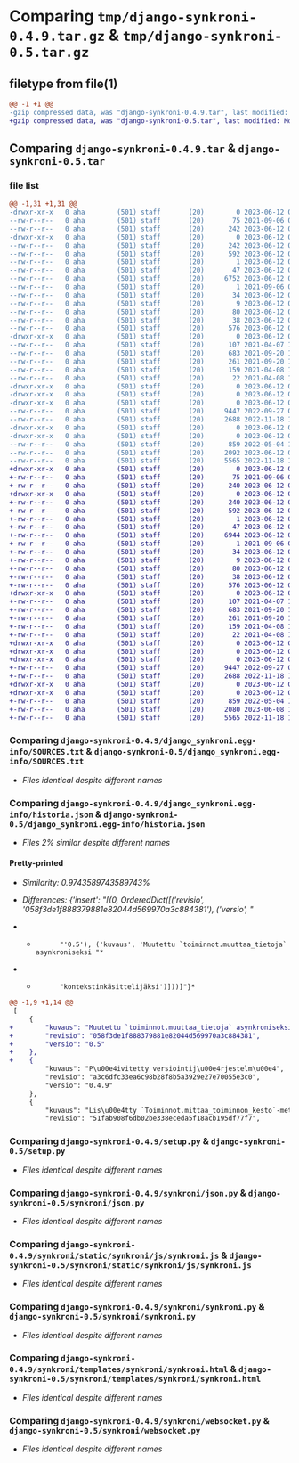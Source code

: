 # Comparing `tmp/django-synkroni-0.4.9.tar.gz` & `tmp/django-synkroni-0.5.tar.gz`

## filetype from file(1)

```diff
@@ -1 +1 @@
-gzip compressed data, was "django-synkroni-0.4.9.tar", last modified: Mon Jun 12 06:27:37 2023, max compression
+gzip compressed data, was "django-synkroni-0.5.tar", last modified: Mon Jun 12 06:25:01 2023, max compression
```

## Comparing `django-synkroni-0.4.9.tar` & `django-synkroni-0.5.tar`

### file list

```diff
@@ -1,31 +1,31 @@
-drwxr-xr-x   0 aha        (501) staff       (20)        0 2023-06-12 06:27:37.355263 django-synkroni-0.4.9/
--rw-r--r--   0 aha        (501) staff       (20)       75 2021-09-06 06:31:51.000000 django-synkroni-0.4.9/MANIFEST.in
--rw-r--r--   0 aha        (501) staff       (20)      242 2023-06-12 06:27:37.355096 django-synkroni-0.4.9/PKG-INFO
-drwxr-xr-x   0 aha        (501) staff       (20)        0 2023-06-12 06:27:37.352328 django-synkroni-0.4.9/django_synkroni.egg-info/
--rw-r--r--   0 aha        (501) staff       (20)      242 2023-06-12 06:27:37.000000 django-synkroni-0.4.9/django_synkroni.egg-info/PKG-INFO
--rw-r--r--   0 aha        (501) staff       (20)      592 2023-06-12 06:27:37.000000 django-synkroni-0.4.9/django_synkroni.egg-info/SOURCES.txt
--rw-r--r--   0 aha        (501) staff       (20)        1 2023-06-12 06:27:37.000000 django-synkroni-0.4.9/django_synkroni.egg-info/dependency_links.txt
--rw-r--r--   0 aha        (501) staff       (20)       47 2023-06-12 06:27:37.000000 django-synkroni-0.4.9/django_synkroni.egg-info/entry_points.txt
--rw-r--r--   0 aha        (501) staff       (20)     6752 2023-06-12 06:27:37.000000 django-synkroni-0.4.9/django_synkroni.egg-info/historia.json
--rw-r--r--   0 aha        (501) staff       (20)        1 2021-09-06 06:32:14.000000 django-synkroni-0.4.9/django_synkroni.egg-info/not-zip-safe
--rw-r--r--   0 aha        (501) staff       (20)       34 2023-06-12 06:27:37.000000 django-synkroni-0.4.9/django_synkroni.egg-info/requires.txt
--rw-r--r--   0 aha        (501) staff       (20)        9 2023-06-12 06:27:37.000000 django-synkroni-0.4.9/django_synkroni.egg-info/top_level.txt
--rw-r--r--   0 aha        (501) staff       (20)       80 2023-06-12 06:21:01.000000 django-synkroni-0.4.9/pyproject.toml
--rw-r--r--   0 aha        (501) staff       (20)       38 2023-06-12 06:27:37.355301 django-synkroni-0.4.9/setup.cfg
--rw-r--r--   0 aha        (501) staff       (20)      576 2023-06-12 06:20:49.000000 django-synkroni-0.4.9/setup.py
-drwxr-xr-x   0 aha        (501) staff       (20)        0 2023-06-12 06:27:37.354214 django-synkroni-0.4.9/synkroni/
--rw-r--r--   0 aha        (501) staff       (20)      107 2021-04-07 18:03:12.000000 django-synkroni-0.4.9/synkroni/__init__.py
--rw-r--r--   0 aha        (501) staff       (20)      683 2021-09-20 10:38:01.000000 django-synkroni-0.4.9/synkroni/json.py
--rw-r--r--   0 aha        (501) staff       (20)      261 2021-09-20 10:38:01.000000 django-synkroni-0.4.9/synkroni/komennot.py
--rw-r--r--   0 aha        (501) staff       (20)      159 2021-04-08 18:06:03.000000 django-synkroni-0.4.9/synkroni/mallit.py
--rw-r--r--   0 aha        (501) staff       (20)       22 2021-04-08 17:56:03.000000 django-synkroni-0.4.9/synkroni/models.py
-drwxr-xr-x   0 aha        (501) staff       (20)        0 2023-06-12 06:27:37.350088 django-synkroni-0.4.9/synkroni/static/
-drwxr-xr-x   0 aha        (501) staff       (20)        0 2023-06-12 06:27:37.350138 django-synkroni-0.4.9/synkroni/static/synkroni/
-drwxr-xr-x   0 aha        (501) staff       (20)        0 2023-06-12 06:27:37.354518 django-synkroni-0.4.9/synkroni/static/synkroni/js/
--rw-r--r--   0 aha        (501) staff       (20)     9447 2022-09-27 07:22:03.000000 django-synkroni-0.4.9/synkroni/static/synkroni/js/synkroni.js
--rw-r--r--   0 aha        (501) staff       (20)     2688 2022-11-18 14:29:51.000000 django-synkroni-0.4.9/synkroni/synkroni.py
-drwxr-xr-x   0 aha        (501) staff       (20)        0 2023-06-12 06:27:37.350261 django-synkroni-0.4.9/synkroni/templates/
-drwxr-xr-x   0 aha        (501) staff       (20)        0 2023-06-12 06:27:37.354818 django-synkroni-0.4.9/synkroni/templates/synkroni/
--rw-r--r--   0 aha        (501) staff       (20)      859 2022-05-04 12:06:11.000000 django-synkroni-0.4.9/synkroni/templates/synkroni/synkroni.html
--rw-r--r--   0 aha        (501) staff       (20)     2092 2023-06-12 06:27:27.000000 django-synkroni-0.4.9/synkroni/toiminnot.py
--rw-r--r--   0 aha        (501) staff       (20)     5565 2022-11-18 14:29:51.000000 django-synkroni-0.4.9/synkroni/websocket.py
+drwxr-xr-x   0 aha        (501) staff       (20)        0 2023-06-12 06:25:01.249438 django-synkroni-0.5/
+-rw-r--r--   0 aha        (501) staff       (20)       75 2021-09-06 06:31:51.000000 django-synkroni-0.5/MANIFEST.in
+-rw-r--r--   0 aha        (501) staff       (20)      240 2023-06-12 06:25:01.249285 django-synkroni-0.5/PKG-INFO
+drwxr-xr-x   0 aha        (501) staff       (20)        0 2023-06-12 06:25:01.246614 django-synkroni-0.5/django_synkroni.egg-info/
+-rw-r--r--   0 aha        (501) staff       (20)      240 2023-06-12 06:25:01.000000 django-synkroni-0.5/django_synkroni.egg-info/PKG-INFO
+-rw-r--r--   0 aha        (501) staff       (20)      592 2023-06-12 06:25:01.000000 django-synkroni-0.5/django_synkroni.egg-info/SOURCES.txt
+-rw-r--r--   0 aha        (501) staff       (20)        1 2023-06-12 06:25:01.000000 django-synkroni-0.5/django_synkroni.egg-info/dependency_links.txt
+-rw-r--r--   0 aha        (501) staff       (20)       47 2023-06-12 06:25:01.000000 django-synkroni-0.5/django_synkroni.egg-info/entry_points.txt
+-rw-r--r--   0 aha        (501) staff       (20)     6944 2023-06-12 06:25:01.000000 django-synkroni-0.5/django_synkroni.egg-info/historia.json
+-rw-r--r--   0 aha        (501) staff       (20)        1 2021-09-06 06:32:14.000000 django-synkroni-0.5/django_synkroni.egg-info/not-zip-safe
+-rw-r--r--   0 aha        (501) staff       (20)       34 2023-06-12 06:25:01.000000 django-synkroni-0.5/django_synkroni.egg-info/requires.txt
+-rw-r--r--   0 aha        (501) staff       (20)        9 2023-06-12 06:25:01.000000 django-synkroni-0.5/django_synkroni.egg-info/top_level.txt
+-rw-r--r--   0 aha        (501) staff       (20)       80 2023-06-12 06:21:01.000000 django-synkroni-0.5/pyproject.toml
+-rw-r--r--   0 aha        (501) staff       (20)       38 2023-06-12 06:25:01.249481 django-synkroni-0.5/setup.cfg
+-rw-r--r--   0 aha        (501) staff       (20)      576 2023-06-12 06:20:49.000000 django-synkroni-0.5/setup.py
+drwxr-xr-x   0 aha        (501) staff       (20)        0 2023-06-12 06:25:01.248422 django-synkroni-0.5/synkroni/
+-rw-r--r--   0 aha        (501) staff       (20)      107 2021-04-07 18:03:12.000000 django-synkroni-0.5/synkroni/__init__.py
+-rw-r--r--   0 aha        (501) staff       (20)      683 2021-09-20 10:38:01.000000 django-synkroni-0.5/synkroni/json.py
+-rw-r--r--   0 aha        (501) staff       (20)      261 2021-09-20 10:38:01.000000 django-synkroni-0.5/synkroni/komennot.py
+-rw-r--r--   0 aha        (501) staff       (20)      159 2021-04-08 18:06:03.000000 django-synkroni-0.5/synkroni/mallit.py
+-rw-r--r--   0 aha        (501) staff       (20)       22 2021-04-08 17:56:03.000000 django-synkroni-0.5/synkroni/models.py
+drwxr-xr-x   0 aha        (501) staff       (20)        0 2023-06-12 06:25:01.244742 django-synkroni-0.5/synkroni/static/
+drwxr-xr-x   0 aha        (501) staff       (20)        0 2023-06-12 06:25:01.244793 django-synkroni-0.5/synkroni/static/synkroni/
+drwxr-xr-x   0 aha        (501) staff       (20)        0 2023-06-12 06:25:01.248713 django-synkroni-0.5/synkroni/static/synkroni/js/
+-rw-r--r--   0 aha        (501) staff       (20)     9447 2022-09-27 07:22:03.000000 django-synkroni-0.5/synkroni/static/synkroni/js/synkroni.js
+-rw-r--r--   0 aha        (501) staff       (20)     2688 2022-11-18 14:29:51.000000 django-synkroni-0.5/synkroni/synkroni.py
+drwxr-xr-x   0 aha        (501) staff       (20)        0 2023-06-12 06:25:01.244918 django-synkroni-0.5/synkroni/templates/
+drwxr-xr-x   0 aha        (501) staff       (20)        0 2023-06-12 06:25:01.249089 django-synkroni-0.5/synkroni/templates/synkroni/
+-rw-r--r--   0 aha        (501) staff       (20)      859 2022-05-04 12:06:11.000000 django-synkroni-0.5/synkroni/templates/synkroni/synkroni.html
+-rw-r--r--   0 aha        (501) staff       (20)     2080 2023-06-08 12:38:34.000000 django-synkroni-0.5/synkroni/toiminnot.py
+-rw-r--r--   0 aha        (501) staff       (20)     5565 2022-11-18 14:29:51.000000 django-synkroni-0.5/synkroni/websocket.py
```

### Comparing `django-synkroni-0.4.9/django_synkroni.egg-info/SOURCES.txt` & `django-synkroni-0.5/django_synkroni.egg-info/SOURCES.txt`

 * *Files identical despite different names*

### Comparing `django-synkroni-0.4.9/django_synkroni.egg-info/historia.json` & `django-synkroni-0.5/django_synkroni.egg-info/historia.json`

 * *Files 2% similar despite different names*

#### Pretty-printed

 * *Similarity: 0.9743589743589743%*

 * *Differences: {'insert': "[(0, OrderedDict([('revisio', '058f3de1f888379881e82044d569970a3c884381'), ('versio', "*

 * *           "'0.5'), ('kuvaus', 'Muutettu `toiminnot.muuttaa_tietoja` asynkroniseksi "*

 * *           "kontekstinkäsittelijäksi')]))]"}*

```diff
@@ -1,9 +1,14 @@
 [
     {
+        "kuvaus": "Muutettu `toiminnot.muuttaa_tietoja` asynkroniseksi kontekstink\u00e4sittelij\u00e4ksi",
+        "revisio": "058f3de1f888379881e82044d569970a3c884381",
+        "versio": "0.5"
+    },
+    {
         "kuvaus": "P\u00e4ivitetty versiointij\u00e4rjestelm\u00e4",
         "revisio": "a3c6dfc33ea6c98b28f8b5a3929e27e70055e3c0",
         "versio": "0.4.9"
     },
     {
         "kuvaus": "Lis\u00e4tty `Toiminnot.mittaa_toiminnon_kesto`-metodi",
         "revisio": "51fab908f6db02be338eceda5f18acb195df77f7",
```

### Comparing `django-synkroni-0.4.9/setup.py` & `django-synkroni-0.5/setup.py`

 * *Files identical despite different names*

### Comparing `django-synkroni-0.4.9/synkroni/json.py` & `django-synkroni-0.5/synkroni/json.py`

 * *Files identical despite different names*

### Comparing `django-synkroni-0.4.9/synkroni/static/synkroni/js/synkroni.js` & `django-synkroni-0.5/synkroni/static/synkroni/js/synkroni.js`

 * *Files identical despite different names*

### Comparing `django-synkroni-0.4.9/synkroni/synkroni.py` & `django-synkroni-0.5/synkroni/synkroni.py`

 * *Files identical despite different names*

### Comparing `django-synkroni-0.4.9/synkroni/templates/synkroni/synkroni.html` & `django-synkroni-0.5/synkroni/templates/synkroni/synkroni.html`

 * *Files identical despite different names*

### Comparing `django-synkroni-0.4.9/synkroni/websocket.py` & `django-synkroni-0.5/synkroni/websocket.py`

 * *Files identical despite different names*

